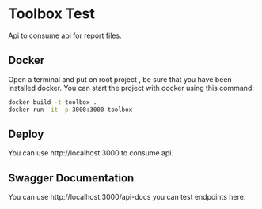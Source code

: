 # Toolbox Test #

Api to consume api for report files.

## Docker

Open a terminal and put on root project , be sure that you have been installed docker.
You can start the project with docker using this command:

```bash
docker build -t toolbox .
docker run -it -p 3000:3000 toolbox
```

## Deploy

You can use http://localhost:3000 to consume api.


## Swagger Documentation

You can use http://localhost:3000/api-docs you can test endpoints here.